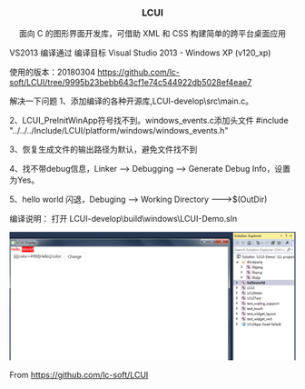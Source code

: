 <p align="center">
  <h3 align="center">LCUI</h3>
  <p align="center">
    面向 C 的图形界面开发库，可借助 XML 和 CSS 构建简单的跨平台桌面应用
  </p>




VS2013 编译通过
编译目标 Visual Studio 2013 - Windows XP (v120_xp)

使用的版本：20180304
  https://github.com/lc-soft/LCUI/tree/9995b23bebb643cf1e74c544922db5028ef4eae7

解决一下问题
  1、添加编译的各种开源库,LCUI-develop\src\main.c。
  
  2、LCUI_PreInitWinApp符号找不到。windows_events.c添加头文件
  #include "../../../Include/LCUI/platform/windows/windows_events.h"
  
  3、恢复生成文件的输出路径为默认，避免文件找不到
  
  4、找不带debug信息，Linker --> Debugging --> Generate Debug Info，设置为Yes。

  5、hello world 闪退，Debuging --> Working Directory --->$(OutDir)

编译说明：
  打开 LCUI-develop\build\windows\LCUI-Demo.sln


![ScreenShot](/ScreenShot.png)


From
  https://github.com/lc-soft/LCUI


